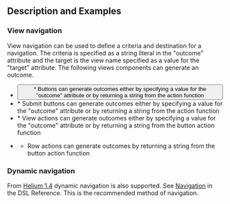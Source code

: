 ## Description and Examples

### View navigation

View navigation can be used to define a criteria and destination for a navigation. The criteria is specified as a string literal in the "outcome" attribute and the target is the view name specified as a value for the "target" attribute. The following views components can generate an outcome.

  * <button />
    * Buttons can generate outcomes either by specifying a value for the "outcome" attribute or by returning a string from the action function
  * <submit />
    * Submit buttons can generate outcomes either by specifying a value for the "outcome" attribute or by returning a string from the action function
  * <action />
    * View actions can generate outcomes either by specifying a value for the "outcome" attribute or by returning a string from the button action function
  * [<rowAction />](/wiki/spaces/HTUT/pages/5735360/rowAction)
    * Row actions can generate outcomes by returning a string from the button action function


    
    
    <navigation outcome="menu" target="TraineeMenu"/>

### Dynamic navigation

From [Helium 1.4](/wiki/spaces/HTUT/pages/5752158/1.4.0+Release+Notes) dynamic navigation is also supported. See [Navigation](/wiki/spaces/HTUT/pages/5734533/Navigation) in the DSL Reference. This is the recommended method of navigation.
